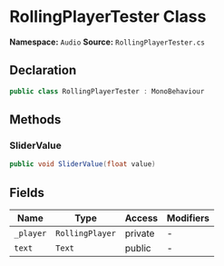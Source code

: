 # RollingPlayerTester Class

**Namespace:** `Audio`
**Source:** `RollingPlayerTester.cs`

## Declaration

```csharp
public class RollingPlayerTester : MonoBehaviour
```

## Methods

### SliderValue

```csharp
public void SliderValue(float value)
```

## Fields

| Name | Type | Access | Modifiers |
|------|------|--------|-----------|
| `_player` | `RollingPlayer` | private | - |
| `text` | `Text` | public | - |


